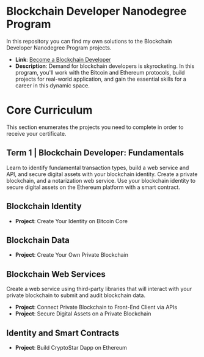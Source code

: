 # Blockchain Developer Nanodegree Program

In this repository you can find my own solutions to the Blockchain Developer Nanodegree Program projects.

* **Link**: [Become a Blockchain Developer](https://www.udacity.com/course/blockchain-developer-nanodegree--nd1309)
* **Description**: Demand for blockchain developers is skyrocketing. In this program, you'll work with the Bitcoin and Ethereum protocols, build projects for real-world application, and gain the essential skills for a career in this dynamic space.

# Core Curriculum

This section enumerates the projects you need to complete in order to receive your certificate.

## Term 1 | Blockchain Developer: Fundamentals

Learn to identify fundamental transaction types, build a web service and API, and secure digital assets with your blockchain identity. Create a private blockchain, and a notarization web service. Use your blockchain identity to secure digital assets on the Ethereum platform with a smart contract.

## Blockchain Identity

* **Project**: Create Your Identity on Bitcoin Core

## Blockchain Data

* **Project**: Create Your Own Private Blockchain

## Blockchain Web Services

Create a web service using third-party libraries that will interact with your private blockchain to submit and audit blockchain data.

* **Project**: Connect Private Blockchain to Front-End Client via APIs
* **Project**: Secure Digital Assets on a Private Blockchain

## Identity and Smart Contracts

* **Project**: Build CryptoStar Dapp on Ethereum
